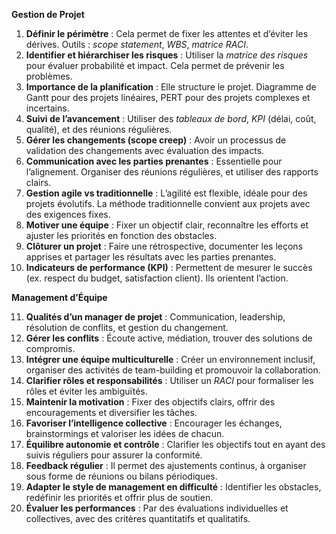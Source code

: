 **Gestion de Projet**

1. **Définir le périmètre** : Cela permet de fixer les attentes et d’éviter les dérives. Outils : *scope statement*, *WBS*, *matrice RACI*.
2. **Identifier et hiérarchiser les risques** : Utiliser la *matrice des risques* pour évaluer probabilité et impact. Cela permet de prévenir les problèmes.
3. **Importance de la planification** : Elle structure le projet. Diagramme de Gantt pour des projets linéaires, PERT pour des projets complexes et incertains.
4. **Suivi de l’avancement** : Utiliser des *tableaux de bord*, *KPI* (délai, coût, qualité), et des réunions régulières.
5. **Gérer les changements (scope creep)** : Avoir un processus de validation des changements avec évaluation des impacts.
6. **Communication avec les parties prenantes** : Essentielle pour l’alignement. Organiser des réunions régulières, et utiliser des rapports clairs.
7. **Gestion agile vs traditionnelle** : L’agilité est flexible, idéale pour des projets évolutifs. La méthode traditionnelle convient aux projets avec des exigences fixes.
8. **Motiver une équipe** : Fixer un objectif clair, reconnaître les efforts et ajuster les priorités en fonction des obstacles.
9. **Clôturer un projet** : Faire une rétrospective, documenter les leçons apprises et partager les résultats avec les parties prenantes.
10. **Indicateurs de performance (KPI)** : Permettent de mesurer le succès (ex. respect du budget, satisfaction client). Ils orientent l’action.

**Management d’Équipe**

11. **Qualités d’un manager de projet** : Communication, leadership, résolution de conflits, et gestion du changement.
12. **Gérer les conflits** : Écoute active, médiation, trouver des solutions de compromis.
13. **Intégrer une équipe multiculturelle** : Créer un environnement inclusif, organiser des activités de team-building et promouvoir la collaboration.
14. **Clarifier rôles et responsabilités** : Utiliser un *RACI* pour formaliser les rôles et éviter les ambiguïtés.
15. **Maintenir la motivation** : Fixer des objectifs clairs, offrir des encouragements et diversifier les tâches.
16. **Favoriser l’intelligence collective** : Encourager les échanges, brainstormings et valoriser les idées de chacun.
17. **Équilibre autonomie et contrôle** : Clarifier les objectifs tout en ayant des suivis réguliers pour assurer la conformité.
18. **Feedback régulier** : Il permet des ajustements continus, à organiser sous forme de réunions ou bilans périodiques.
19. **Adapter le style de management en difficulté** : Identifier les obstacles, redéfinir les priorités et offrir plus de soutien.
20. **Évaluer les performances** : Par des évaluations individuelles et collectives, avec des critères quantitatifs et qualitatifs.